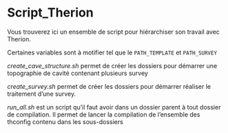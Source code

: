 # Script_Therion

Vous trouverez ici un ensemble de script pour hiérarchiser son travail avec Therion.

Certaines variables sont à motifier tel que le `PATH_TEMPLATE` et `PATH_SURVEY`



*create_cave_structure.sh* permet de créer les dossiers pour démarrer une topographie de cavité contenant plusieurs survey

 

*create_survey.sh* permet de créer les dossiers pour démarrer réaliser le traitement d’une survey.



*run_all.sh* est un script qu’il faut avoir dans un dossier parent à tout dossier de compilation. Il permet de lancer la compilation de l’ensemble des thconfig contenu dans les sous-dossiers
